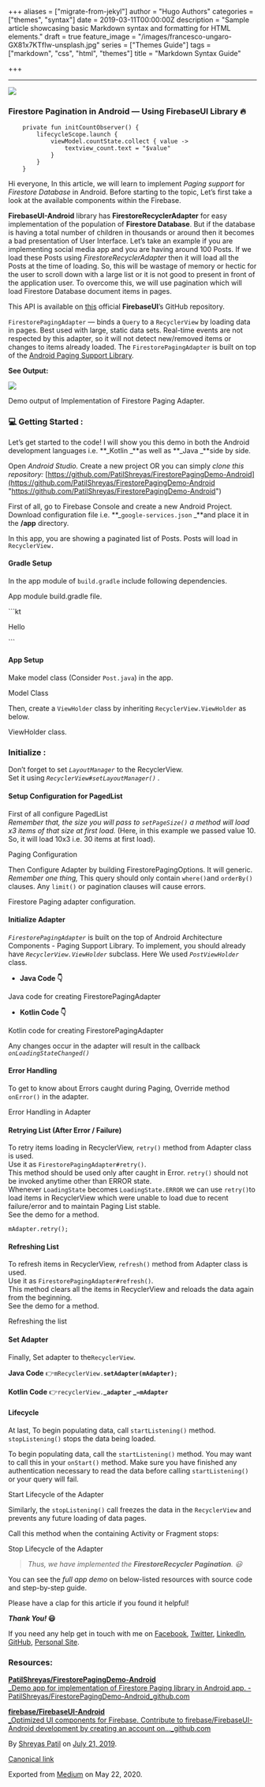 +++
aliases = ["migrate-from-jekyl"]
author = "Hugo Authors"
categories = ["themes", "syntax"]
date = 2019-03-11T00:00:00Z
description = "Sample article showcasing basic Markdown syntax and formatting for HTML elements."
draft = true
feature_image = "/images/francesco-ungaro-GX81x7KTfIw-unsplash.jpg"
series = ["Themes Guide"]
tags = ["markdown", "css", "html", "themes"]
title = "Markdown Syntax Guide"

+++
***

![](https://cdn-images-1.medium.com/max/2560/1*DAaYWXIdhMcRJuAenAfp4g.png)

### Firestore Pagination in Android — Using FirebaseUI Library 🔥

        private fun initCountObserver() {
            lifecycleScope.launch {
                viewModel.countState.collect { value ->
                    textview_count.text = "$value"
                }
            }
        }

Hi everyone, In this article, we will learn to implement _Paging support_ for _Firestore Database_ in Android. Before starting to the topic, Let’s first take a look at the available components within the Firebase.

**FirebaseUI-Android** library has **FirestoreRecyclerAdapter** for easy implementation of the population of **Firestore Database**. But if the database is having a total number of children in thousands or around then it becomes a bad presentation of User Interface. Let’s take an example if you are implementing social media app and you are having around 100 Posts. If we load these Posts using _FirestoreRecyclerAdapter_ then it will load all the Posts at the time of loading. So, this will be wastage of memory or hectic for the user to scroll down with a large list or it is not good to present in front of the application user. To overcome this, we will use pagination which will load Firestore Database document items in pages.

This API is available on [this](https://github.com/firebase/FirebaseUI-Android/tree/master/firestore) official **FirebaseUI**’s GitHub repository.

`FirestorePagingAdapter` — binds a `Query` to a `RecyclerView` by loading data in pages. Best used with large, static data sets. Real-time events are not respected by this adapter, so it will not detect new/removed items or changes to items already loaded. The `FirestorePagingAdapter` is built on top of the [Android Paging Support Library](https://developer.android.com/topic/libraries/architecture/paging.html).

**See Output:**

![](https://cdn-images-1.medium.com/max/800/1*a3mU6pdewXtrsp3smLjllQ.gif)

Demo output of Implementation of Firestore Paging Adapter.

### 💻 Getting Started :

Let’s get started to the code! I will show you this demo in both the Android development languages i.e. **_Kotlin _**as well as **_Java _**side by side.

Open _Android Studio._ Create a new project OR you can simply _clone this repository:_ [https://github.com/PatilShreyas/FirestorePagingDemo-Android](https://github.com/PatilShreyas/FirestorePagingDemo-Android "https://github.com/PatilShreyas/FirestorePagingDemo-Android")

First of all, go to Firebase Console and create a new Android Project. Download configuration file i.e. **_`google-services.json` _**and place it in the **/app** directory.

In this app, you are showing a paginated list of Posts. Posts will load in `RecyclerView.`

#### Gradle Setup

In the app module of `build.gradle` include following dependencies.

App module build.gradle file.

\`\`\`kt

Hello

\`\`\`

#### App Setup

Make model class (Consider `Post.java`) in the app.

Model Class

Then, create a `ViewHolder` class by inheriting `RecyclerView.ViewHolder` as below.

ViewHolder class.

### Initialize :

Don’t forget to set _`LayoutManager`_ to the RecyclerView.  
Set it using _`RecyclerView#setLayoutManager()` ._

#### Setup Configuration for PagedList

First of all configure PagedList  
_Remember that, the size you will pass to `setPageSize()` a method will load x3 items of that size at first load._ (Here, in this example we passed value 10. So, it will load 10x3 i.e. 30 items at first load).

Paging Configuration

Then Configure Adapter by building FirestorePagingOptions. It will generic.  
_Remember one thing,_ This query should only contain `where()`and `orderBy()` clauses. Any `limit()` or pagination clauses will cause errors.

Firestore Paging adapter configuration.

#### Initialize Adapter

_`FirestorePagingAdapter`_ is built on the top of Android Architecture Components - Paging Support Library. To implement, you should already have _`RecyclerView.ViewHolder`_ subclass. Here We used _`PostViewHolder`_ class.

* **Java Code 👇**

Java code for creating FirestorePagingAdapter

* **Kotlin Code 👇**

Kotlin code for creating FirestorePagingAdapter

Any changes occur in the adapter will result in the callback _`onLoadingStateChanged()`_

#### Error Handling

To get to know about Errors caught during Paging, Override method `onError()` in the adapter.

Error Handling in Adapter

#### Retrying List (After Error / Failure)

To retry items loading in RecyclerView, `retry()` method from Adapter class is used.  
Use it as `FirestorePagingAdapter#retry()`.  
This method should be used only after caught in Error. `retry()` should not be invoked anytime other than ERROR state.  
Whenever `LoadingState` becomes `LoadingState.ERROR` we can use `retry()`to load items in RecyclerView which were unable to load due to recent failure/error and to maintain Paging List stable.  
See the demo for a method.

    mAdapter.retry();

#### Refreshing List

To refresh items in RecyclerView, `refresh()` method from Adapter class is used.  
Use it as `FirestorePagingAdapter#refresh()`.  
This method clears all the items in RecyclerView and reloads the data again from the beginning.  
See the demo for a method.

Refreshing the list

#### Set Adapter

Finally, Set adapter to the`RecyclerView`.

**Java Code** 👉`mRecyclerView.`**`setAdapter(mAdapter)`**`;`

**Kotlin Code** 👉`recyclerView.`**_`adapter` _**`=`**`mAdapter`**

#### Lifecycle

At last, To begin populating data, call `startListening()` method. `stopListening()` stops the data being loaded.

To begin populating data, call the `startListening()` method. You may want to call this in your `onStart()` method. Make sure you have finished any authentication necessary to read the data before calling `startListening()` or your query will fail.

Start Lifecycle of the Adapter

Similarly, the `stopListening()` call freezes the data in the `RecyclerView` and prevents any future loading of data pages.

Call this method when the containing Activity or Fragment stops:

Stop Lifecycle of the Adapter

> _Thus, we have implemented the **FirestoreRecycler Pagination**. 😃_

You can see the _full app demo_ on below-listed resources with source code and step-by-step guide.

Please have a clap for this article if you found it helpful!

**_Thank You!_ 😃**

If you need any help get in touch with me on [Facebook](https://www.facebook.com/shreyaspatil99?source=post_page---------------------------), [Twitter](https://twitter.com/imShreyasPatil?source=post_page---------------------------), [LinkedIn](https://www.linkedin.com/in/patil-shreyas?source=post_page---------------------------), [GitHub](https://github.com/PatilShreyas?source=post_page---------------------------), [Personal Site](https://patilshreyas.github.io/?source=post_page---------------------------).

### Resources:

[**PatilShreyas/FirestorePagingDemo-Android**  
_Demo app for implementation of Firestore Paging library in Android app. - PatilShreyas/FirestorePagingDemo-Android_github.com](https://github.com/PatilShreyas/FirestorePagingDemo-Android "https://github.com/PatilShreyas/FirestorePagingDemo-Android")

[**firebase/FirebaseUI-Android**  
_Optimized UI components for Firebase. Contribute to firebase/FirebaseUI-Android development by creating an account on…_github.com](https://github.com/firebase/FirebaseUI-Android/tree/master/firestore "https://github.com/firebase/FirebaseUI-Android/tree/master/firestore")

By [Shreyas Patil](https://medium.com/@patilshreyas) on [July 21, 2019](https://medium.com/p/1d7fe1a75704).

[Canonical link](https://medium.com/@patilshreyas/firestore-pagination-in-android-using-firebaseui-library-1d7fe1a75704)

Exported from [Medium](https://medium.com/) on May 22, 2020.